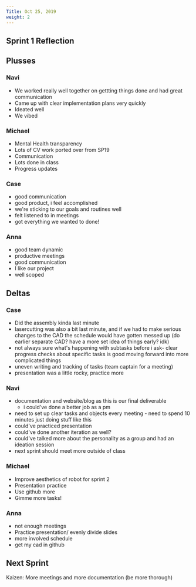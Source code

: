 ```yaml
---
Title: Oct 25, 2019
weight: 2
---
```

## Sprint 1 Reflection

## Plusses

### Navi

- We worked really well together on gettting things done and had great communication
- Came up with clear implementation plans very quickly
- Ideated well
- We vibed

### Michael

- Mental Health transparency
- Lots of CV work ported over from SP19
- Communication
- Lots done in class
- Progress updates

### Case

- good communication
- good product, i feel accomplished
- we're sticking to our goals and routines well
- felt listened to in meetings
- got everything we wanted to done!

### Anna

- good team dynamic
- productive meetings
- good communication
- I like our project
- well scoped

## Deltas

### Case

- Did the assembly kinda last minute
- lasercutting was also a bit last minute, and if we had to make serious changes to the CAD the schedule would have gotten messed up (do earlier separate CAD? have a more set idea of things early? idk)
- not always sure what's happening with subtasks before i ask- clear progress checks about specific tasks is good moving forward into more complicated things
- uneven writing and tracking of tasks (team captain for a meeting)
- presentation was a little rocky, practice more

### Navi

- documentation and website/blog as this is our final deliverable
    - i could've done a better job as a pm
- need to set up clear tasks and objects every meeting - need to spend 10 minutes just doing stuff like this
- could've practiced presentation
- could've done another iteration as well?
- could've talked more about the personality as a group and had an ideation session
- next sprint should meet more outside of class

### Michael

- Improve aesthetics of robot for sprint 2
- Presentation practice
- Use github more
- Gimme more tasks!

### Anna

- not enough meetings
- Practice presentation/ evenly divide slides
- more involved schedule
- get my cad in github

## Next Sprint

Kaizen: More meetings and more documentation (be more thorough)
